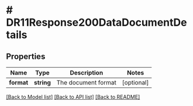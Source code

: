 # # DR11Response200DataDocumentDetails

## Properties

Name | Type | Description | Notes
------------ | ------------- | ------------- | -------------
**format** | **string** | The document format | [optional]

[[Back to Model list]](../../README.md#models) [[Back to API list]](../../README.md#endpoints) [[Back to README]](../../README.md)
